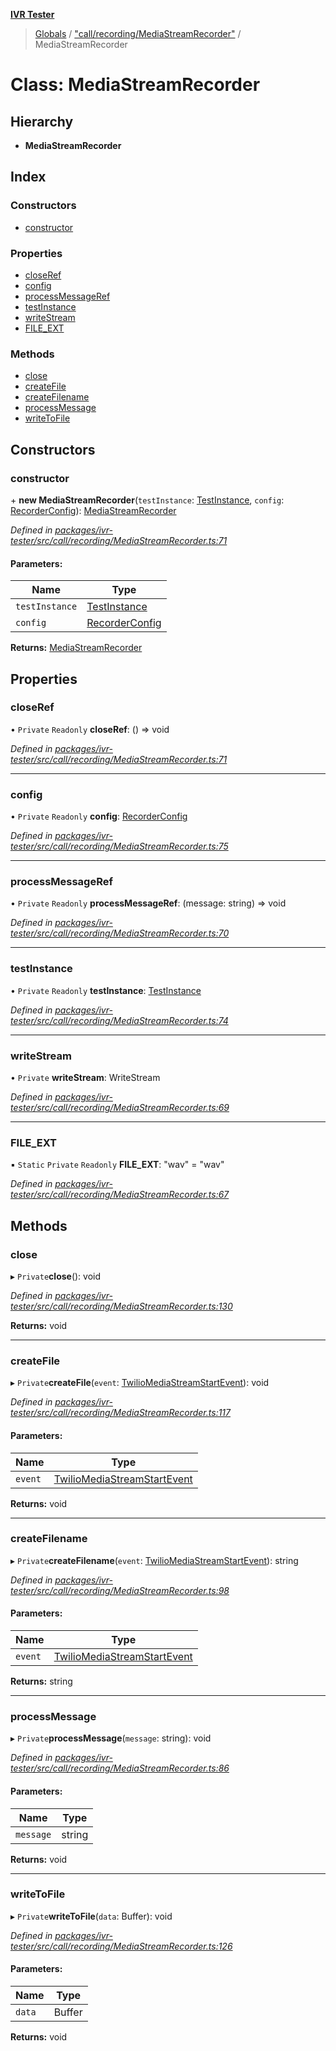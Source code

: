 **[IVR Tester](../README.md)**

> [Globals](../README.md) / ["call/recording/MediaStreamRecorder"](../modules/_call_recording_mediastreamrecorder_.md) / MediaStreamRecorder

# Class: MediaStreamRecorder

## Hierarchy

* **MediaStreamRecorder**

## Index

### Constructors

* [constructor](_call_recording_mediastreamrecorder_.mediastreamrecorder.md#constructor)

### Properties

* [closeRef](_call_recording_mediastreamrecorder_.mediastreamrecorder.md#closeref)
* [config](_call_recording_mediastreamrecorder_.mediastreamrecorder.md#config)
* [processMessageRef](_call_recording_mediastreamrecorder_.mediastreamrecorder.md#processmessageref)
* [testInstance](_call_recording_mediastreamrecorder_.mediastreamrecorder.md#testinstance)
* [writeStream](_call_recording_mediastreamrecorder_.mediastreamrecorder.md#writestream)
* [FILE\_EXT](_call_recording_mediastreamrecorder_.mediastreamrecorder.md#file_ext)

### Methods

* [close](_call_recording_mediastreamrecorder_.mediastreamrecorder.md#close)
* [createFile](_call_recording_mediastreamrecorder_.mediastreamrecorder.md#createfile)
* [createFilename](_call_recording_mediastreamrecorder_.mediastreamrecorder.md#createfilename)
* [processMessage](_call_recording_mediastreamrecorder_.mediastreamrecorder.md#processmessage)
* [writeToFile](_call_recording_mediastreamrecorder_.mediastreamrecorder.md#writetofile)

## Constructors

### constructor

\+ **new MediaStreamRecorder**(`testInstance`: [TestInstance](../interfaces/_testing_test_testinstanceclass_.testinstance.md), `config`: [RecorderConfig](../interfaces/_call_recording_mediastreamrecorder_.recorderconfig.md)): [MediaStreamRecorder](_call_recording_mediastreamrecorder_.mediastreamrecorder.md)

*Defined in [packages/ivr-tester/src/call/recording/MediaStreamRecorder.ts:71](https://github.com/SketchingDev/ivr-tester/blob/734e920/packages/ivr-tester/src/call/recording/MediaStreamRecorder.ts#L71)*

#### Parameters:

Name | Type |
------ | ------ |
`testInstance` | [TestInstance](../interfaces/_testing_test_testinstanceclass_.testinstance.md) |
`config` | [RecorderConfig](../interfaces/_call_recording_mediastreamrecorder_.recorderconfig.md) |

**Returns:** [MediaStreamRecorder](_call_recording_mediastreamrecorder_.mediastreamrecorder.md)

## Properties

### closeRef

• `Private` `Readonly` **closeRef**: () => void

*Defined in [packages/ivr-tester/src/call/recording/MediaStreamRecorder.ts:71](https://github.com/SketchingDev/ivr-tester/blob/734e920/packages/ivr-tester/src/call/recording/MediaStreamRecorder.ts#L71)*

___

### config

• `Private` `Readonly` **config**: [RecorderConfig](../interfaces/_call_recording_mediastreamrecorder_.recorderconfig.md)

*Defined in [packages/ivr-tester/src/call/recording/MediaStreamRecorder.ts:75](https://github.com/SketchingDev/ivr-tester/blob/734e920/packages/ivr-tester/src/call/recording/MediaStreamRecorder.ts#L75)*

___

### processMessageRef

• `Private` `Readonly` **processMessageRef**: (message: string) => void

*Defined in [packages/ivr-tester/src/call/recording/MediaStreamRecorder.ts:70](https://github.com/SketchingDev/ivr-tester/blob/734e920/packages/ivr-tester/src/call/recording/MediaStreamRecorder.ts#L70)*

___

### testInstance

• `Private` `Readonly` **testInstance**: [TestInstance](../interfaces/_testing_test_testinstanceclass_.testinstance.md)

*Defined in [packages/ivr-tester/src/call/recording/MediaStreamRecorder.ts:74](https://github.com/SketchingDev/ivr-tester/blob/734e920/packages/ivr-tester/src/call/recording/MediaStreamRecorder.ts#L74)*

___

### writeStream

• `Private` **writeStream**: WriteStream

*Defined in [packages/ivr-tester/src/call/recording/MediaStreamRecorder.ts:69](https://github.com/SketchingDev/ivr-tester/blob/734e920/packages/ivr-tester/src/call/recording/MediaStreamRecorder.ts#L69)*

___

### FILE\_EXT

▪ `Static` `Private` `Readonly` **FILE\_EXT**: \"wav\" = "wav"

*Defined in [packages/ivr-tester/src/call/recording/MediaStreamRecorder.ts:67](https://github.com/SketchingDev/ivr-tester/blob/734e920/packages/ivr-tester/src/call/recording/MediaStreamRecorder.ts#L67)*

## Methods

### close

▸ `Private`**close**(): void

*Defined in [packages/ivr-tester/src/call/recording/MediaStreamRecorder.ts:130](https://github.com/SketchingDev/ivr-tester/blob/734e920/packages/ivr-tester/src/call/recording/MediaStreamRecorder.ts#L130)*

**Returns:** void

___

### createFile

▸ `Private`**createFile**(`event`: [TwilioMediaStreamStartEvent](../interfaces/_call_twiliocaller_.twiliomediastreamstartevent.md)): void

*Defined in [packages/ivr-tester/src/call/recording/MediaStreamRecorder.ts:117](https://github.com/SketchingDev/ivr-tester/blob/734e920/packages/ivr-tester/src/call/recording/MediaStreamRecorder.ts#L117)*

#### Parameters:

Name | Type |
------ | ------ |
`event` | [TwilioMediaStreamStartEvent](../interfaces/_call_twiliocaller_.twiliomediastreamstartevent.md) |

**Returns:** void

___

### createFilename

▸ `Private`**createFilename**(`event`: [TwilioMediaStreamStartEvent](../interfaces/_call_twiliocaller_.twiliomediastreamstartevent.md)): string

*Defined in [packages/ivr-tester/src/call/recording/MediaStreamRecorder.ts:98](https://github.com/SketchingDev/ivr-tester/blob/734e920/packages/ivr-tester/src/call/recording/MediaStreamRecorder.ts#L98)*

#### Parameters:

Name | Type |
------ | ------ |
`event` | [TwilioMediaStreamStartEvent](../interfaces/_call_twiliocaller_.twiliomediastreamstartevent.md) |

**Returns:** string

___

### processMessage

▸ `Private`**processMessage**(`message`: string): void

*Defined in [packages/ivr-tester/src/call/recording/MediaStreamRecorder.ts:86](https://github.com/SketchingDev/ivr-tester/blob/734e920/packages/ivr-tester/src/call/recording/MediaStreamRecorder.ts#L86)*

#### Parameters:

Name | Type |
------ | ------ |
`message` | string |

**Returns:** void

___

### writeToFile

▸ `Private`**writeToFile**(`data`: Buffer): void

*Defined in [packages/ivr-tester/src/call/recording/MediaStreamRecorder.ts:126](https://github.com/SketchingDev/ivr-tester/blob/734e920/packages/ivr-tester/src/call/recording/MediaStreamRecorder.ts#L126)*

#### Parameters:

Name | Type |
------ | ------ |
`data` | Buffer |

**Returns:** void
